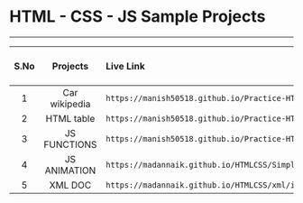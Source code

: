 # HTML - CSS - JS Sample Projects

---

|S.No| Projects | Live Link | Click To Go  |
|:---:        | :-------:         |     :-------     |:---: |
|1    |Car wikipedia|`` https://manish50518.github.io/Practice-HTML/car.html  ``| [GO](https://manish50518.github.io/Practice-HTML/car.html)|
|2    | HTML table   |`` https://manish50518.github.io/Practice-HTML/Mobile.html ``| [GO](https://manish50518.github.io/Practice-HTML/Mobile.html) |
|3    | JS FUNCTIONS |`` https://manish50518.github.io/Practice-HTML/laptop.html ``| [GO](https://manish50518.github.io/Practice-HTML/laptop.html) |
|4    | JS ANIMATION |`` https://madannaik.github.io/HTMLCSS/SimpleJSAnimation/index.html ``| [GO](https://manish50518.github.io/Practice-HTML/) |
|5    | XML DOC |`` https://madannaik.github.io/HTMLCSS/xml/index.xml ``| [GO](https://manish50518.github.io/Practice-HTML/) |




